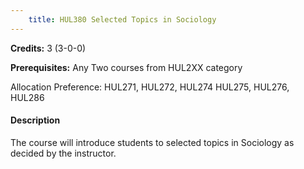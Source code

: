 ```yaml
---
    title: HUL380 Selected Topics in Sociology
---
```

**Credits:** 3 (3-0-0)



**Prerequisites:** Any Two courses from HUL2XX category

Allocation Preference: HUL271, HUL272, HUL274 HUL275, HUL276, HUL286

#### Description 
The course will introduce students to selected topics in Sociology as decided by the instructor.